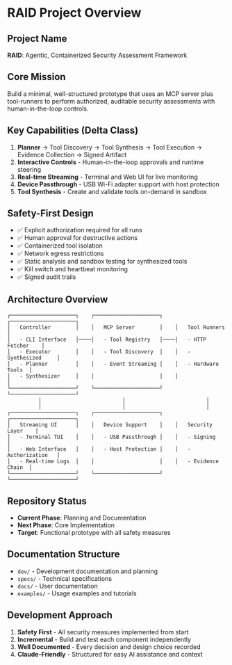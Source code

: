 # RAID Project Overview

## Project Name
**RAID**: Agentic, Containerized Security Assessment Framework

## Core Mission
Build a minimal, well-structured prototype that uses an MCP server plus tool-runners to perform authorized, auditable security assessments with human-in-the-loop controls.

## Key Capabilities (Delta Class)
1. **Planner** → Tool Discovery → Tool Synthesis → Tool Execution → Evidence Collection → Signed Artifact
2. **Interactive Controls** - Human-in-the-loop approvals and runtime steering
3. **Real-time Streaming** - Terminal and Web UI for live monitoring
4. **Device Passthrough** - USB Wi-Fi adapter support with host protection
5. **Tool Synthesis** - Create and validate tools on-demand in sandbox

## Safety-First Design
- ✅ Explicit authorization required for all runs
- ✅ Human approval for destructive actions
- ✅ Containerized tool isolation
- ✅ Network egress restrictions
- ✅ Static analysis and sandbox testing for synthesized tools
- ✅ Kill switch and heartbeat monitoring
- ✅ Signed audit trails

## Architecture Overview
```
┌─────────────────────┐    ┌─────────────────────┐    ┌─────────────────────┐
│   Controller        │    │   MCP Server        │    │   Tool Runners      │
│   - CLI Interface   │────│   - Tool Registry   │────│   - HTTP Fetcher    │
│   - Executor        │    │   - Tool Discovery  │    │   - Synthesized     │
│   - Planner         │    │   - Event Streaming │    │   - Hardware Tools  │
│   - Synthesizer     │    │                     │    │                     │
└─────────────────────┘    └─────────────────────┘    └─────────────────────┘
          │                          │                          │
          │                          │                          │
┌─────────────────────┐    ┌─────────────────────┐    ┌─────────────────────┐
│   Streaming UI      │    │   Device Support    │    │   Security Layer    │
│   - Terminal TUI    │    │   - USB Passthrough │    │   - Signing         │
│   - Web Interface   │    │   - Host Protection │    │   - Authorization   │
│   - Real-time Logs  │    │                     │    │   - Evidence Chain  │
└─────────────────────┘    └─────────────────────┘    └─────────────────────┘
```

## Repository Status
- **Current Phase**: Planning and Documentation
- **Next Phase**: Core Implementation
- **Target**: Functional prototype with all safety measures

## Documentation Structure
- `dev/` - Development documentation and planning
- `specs/` - Technical specifications
- `docs/` - User documentation
- `examples/` - Usage examples and tutorials

## Development Approach
1. **Safety First** - All security measures implemented from start
2. **Incremental** - Build and test each component independently
3. **Well Documented** - Every decision and design choice recorded
4. **Claude-Friendly** - Structured for easy AI assistance and context